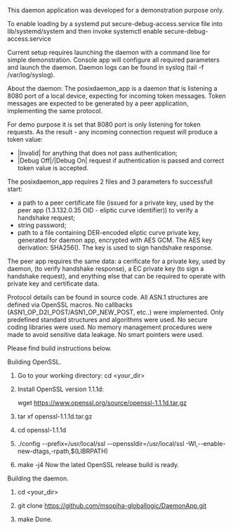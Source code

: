 This daemon application was developed for a demonstration purpose only.

To enable loading by a systemd put secure-debug-access.service file into lib/systemd/system
and then invoke systemctl enable secure-debug-access.service

Current setup requires launching the daemon with a command line for simple demonstration.
Console app will configure all required parameters and launch the daemon.
Daemon logs can be found in syslog (tail -f /var/log/syslog).

About the daemon:
The posixdaemon_app is a daemon that is listening a 8080 port of a local device,
expecting for incoming token messages. Token messages are expected to be generated by
a peer application, implementing the same protocol.

For demo purpose it is set that 8080 port is only listening for token requests.
As the result - any incoming connection request will produce a token value:
 - |Invalid| for anything that does not pass authentication;
 - |Debug Off|/|Debug On| request if authentication is passed and correct token value is accepted.


The posixdaemon_app requires 2 files and 3 parameters fo successfull start:
- a path to a peer certificate file (issued for a private key, used by the  peer app
 (1.3.132.0.35 OID - eliptic curve identifier)) to verify a handshake request;
- string password;
- path to a file containing DER-encoded eliptic curve private key, generated for 
  daemon app, encrypted with AES GCM. The AES key derivation: SHA256(<string password>).
  The key is used to sign handshake response.

The peer app requires the same data: a cerificate for a private key, used by daemon,
(to verify handshake response), a EC private key (to sign a handshake request), and
enything else that can be required to operate with private key and certificate data.

Protocol details can be found in source code. 
All ASN.1 structures are defined via OpenSSL macros.
No callbacks (ASN1_OP_D2I_POST/ASN1_OP_NEW_POST, etc..) were implemented.
Only predefined standard structures and algorithms were used.
No secure coding libraries were used.
No memory management procedures were made to avoid sensitive data leakage.
No smart pointers were used.

Please find build instructions below.

Building OpenSSL.
1. Go to your working directory: cd <your_dir>

2. Install OpenSSL version 1.1.1d:

   wget https://www.openssl.org/source/openssl-1.1.1d.tar.gz

3. tar xf openssl-1.1.1d.tar.gz

4. cd openssl-1.1.1d

5.  ./config --prefix=/usr/local/ssl --openssldir=/usr/local/ssl -Wl,--enable-new-dtags,-rpath,$(LIBRPATH)

6. make -j4
Now the lated OpenSSL release build is ready.


Building the daemon.
1. cd <your_dir>

2. git clone https://github.com/msopiha-globallogic/DaemonApp.git

3. make
Done.
